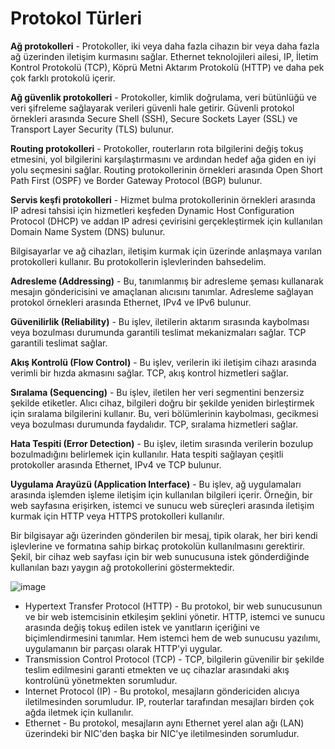 # Protokol Türleri
**Ağ protokolleri** - Protokoller, iki veya daha fazla cihazın bir veya daha fazla ağ üzerinden iletişim kurmasını sağlar. Ethernet teknolojileri ailesi, IP, İletim Kontrol Protokolü (TCP),
Köprü Metni Aktarım Protokolü (HTTP) ve daha pek çok farklı protokolü içerir.

**Ağ güvenlik protokolleri** - Protokoller, kimlik doğrulama, veri bütünlüğü ve veri şifreleme sağlayarak verileri güvenli hale getirir. Güvenli protokol örnekleri arasında Secure Shell (SSH),
Secure Sockets Layer (SSL) ve Transport Layer Security (TLS) bulunur.

**Routing protokolleri** - Protokoller, routerların rota bilgilerini değiş tokuş etmesini, yol bilgilerini karşılaştırmasını ve ardından hedef ağa giden en iyi yolu seçmesini sağlar. 
Routing protokollerinin örnekleri arasında Open Short Path First (OSPF) ve Border Gateway Protocol (BGP) bulunur.

**Servis keşfi protokolleri** - Hizmet bulma protokollerinin örnekleri arasında IP adresi tahsisi için hizmetleri keşfeden Dynamic Host Configuration Protocol (DHCP) ve addan IP adresi çevirisini gerçekleştirmek için kullanılan Domain Name System (DNS) bulunur.

Bilgisayarlar ve ağ cihazları, iletişim kurmak için üzerinde anlaşmaya varılan protokolleri kullanır. Bu protokollerin işlevlerinden bahsedelim.

**Adresleme (Addressing)** - Bu, tanımlanmış bir adresleme şeması kullanarak mesajın göndericisini ve amaçlanan alıcısını tanımlar. Adresleme sağlayan protokol örnekleri arasında Ethernet, IPv4 ve IPv6 bulunur.

**Güvenilirlik (Reliability)** - Bu işlev, iletilerin aktarım sırasında kaybolması veya bozulması durumunda garantili teslimat mekanizmaları sağlar. TCP garantili teslimat sağlar.

**Akış Kontrolü (Flow Control)** - Bu işlev, verilerin iki iletişim cihazı arasında verimli bir hızda akmasını sağlar. TCP, akış kontrol hizmetleri sağlar.

**Sıralama (Sequencing)** - Bu işlev, iletilen her veri segmentini benzersiz şekilde etiketler. Alıcı cihaz, bilgileri doğru bir şekilde yeniden birleştirmek için sıralama bilgilerini kullanır. Bu, veri bölümlerinin kaybolması, gecikmesi veya bozulması durumunda faydalıdır. TCP, sıralama hizmetleri sağlar.

**Hata Tespiti (Error Detection)** - Bu işlev, iletim sırasında verilerin bozulup bozulmadığını belirlemek için kullanılır. Hata tespiti sağlayan çeşitli protokoller arasında Ethernet, IPv4 ve TCP bulunur.

**Uygulama Arayüzü (Application Interface)** - Bu işlev, ağ uygulamaları arasında işlemden işleme iletişim için kullanılan bilgileri içerir. Örneğin, bir web sayfasına erişirken, istemci ve sunucu web süreçleri arasında iletişim kurmak için HTTP veya HTTPS protokolleri kullanılır.

Bir bilgisayar ağı üzerinden gönderilen bir mesaj, tipik olarak, her biri kendi işlevlerine ve formatına sahip birkaç protokolün kullanılmasını gerektirir. Şekil, bir cihaz web sayfası için bir web sunucusuna istek gönderdiğinde kullanılan bazı yaygın ağ protokollerini göstermektedir.

![image](https://user-images.githubusercontent.com/70758694/153633978-dcafe31e-caf8-4a38-b7a7-29d5284ef2c5.png)

- Hypertext Transfer Protocol (HTTP) - Bu protokol, bir web sunucusunun ve bir web istemcisinin etkileşim şeklini yönetir. HTTP, istemci ve sunucu arasında değiş tokuş edilen istek ve yanıtların içeriğini ve biçimlendirmesini tanımlar. Hem istemci hem de web sunucusu yazılımı, uygulamanın bir parçası olarak HTTP'yi uygular. 
- Transmission Control Protocol (TCP) - TCP, bilgilerin güvenilir bir şekilde teslim edilmesini garanti etmekten ve uç cihazlar arasındaki akış kontrolünü yönetmekten sorumludur.
- Internet Protocol (IP) - Bu protokol, mesajların göndericiden alıcıya iletilmesinden sorumludur. IP, routerlar tarafından mesajları birden çok ağda iletmek için kullanılır.
- Ethernet - Bu protokol, mesajların aynı Ethernet yerel alan ağı (LAN) üzerindeki bir NIC'den başka bir NIC'ye iletilmesinden sorumludur.


